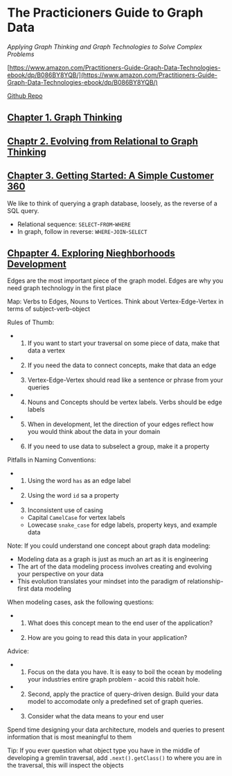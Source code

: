 # The Practicioners Guide to Graph Data

*Applying Graph Thinking and Graph Technologies to Solve Complex Problems*

[https://www.amazon.com/Practitioners-Guide-Graph-Data-Technologies-ebook/dp/B086BY8YQB/](https://www.amazon.com/Practitioners-Guide-Graph-Data-Technologies-ebook/dp/B086BY8YQB/)

[Github Repo](https://github.com/datastax/graph-book)

## [Chapter 1. Graph Thinking](./1_GRAPH_THINKING.md)

## [Chaptr 2. Evolving from Relational to Graph Thinking](./2_REL_TO_GRAPH.md)

## [Chapter 3. Getting Started: A Simple Customer 360](./3_GETTING_STARTED.md)

We like to think of querying a graph database, loosely, as the reverse of a SQL query.

- Relational sequence: `SELECT`-`FROM`-`WHERE`
- In graph, follow in reverse: `WHERE`-`JOIN`-`SELECT`

## [Chpapter 4. Exploring Nieghborhoods Development](./4_NEIGHBORHOODS.md)

Edges are the most important piece of the graph model. Edges are why you need graph technology in the first place

Map: Verbs to Edges, Nouns to Vertices. Think about Vertex-Edge-Vertex in terms of subject-verb-object

Rules of Thumb:

- 1. If you want to start your traversal on some piece of data, make that data a vertex
- 2. If you need the data to connect concepts, make that data an edge
- 3. Vertex-Edge-Vertex should read like a sentence or phrase from your queries
- 4. Nouns and Concepts should be vertex labels. Verbs should be edge labels
- 5. When in development, let the direction of your edges reflect how you would think about the data in your domain
- 6. If you need to use data to subselect a group, make it a property

Pitfalls in Naming Conventions:

- 1. Using the word `has` as an edge label
- 2. Using the word `id` sa a property
- 3. Inconsistent use of casing
  - Capital `CamelCase` for vertex labels
  - Lowecase `snake_case` for edge labels, property keys, and example data

Note: If you could understand one concept about graph data modeling:

- Modeling data as a graph is just as much an art as it is engineering
- The art of the data modeling process involves creating and evolving your perspective on your data
- This evolution translates your mindset into the paradigm of relationship-first data modeling

When modeling cases, ask the following questions:

- 1. What does this concept mean to the end user of the application?
- 2. How are you going to read this data in your application?

Advice:

- 1. Focus on the data you have. It is easy to boil the ocean by modeling your industries entire graph problem - acoid this rabbit hole.
- 2. Second, apply the practice of query-driven design. Build your data model to accomodate only a predefined set of graph queries.
- 3. Consider what the data means to your end user

Spend time designing your data architecture, models and queries to present information that is most meaningful to them

Tip: If you ever question what object type you have in the middle of developing a gremlin traversal, add `.next().getClass()` to where you are in the traversal, this will inspect the objects

